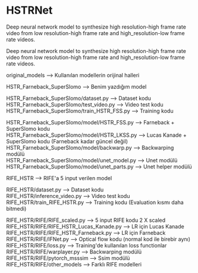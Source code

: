 # HSTRNet

Deep neural network model to synthesize high resolution-high frame rate video from low resolution-high frame rate and high_resolution-low frame rate videos.

Deep neural network model to synthesize high resolution-high frame rate video from low resolution-high frame rate and high_resolution-low frame rate videos.  

original_models --> Kullanılan modellerin orijinal halleri  

HSTR_Farneback_SuperSlomo --> Benim yazdığım model  

HSTR_Farneback_SuperSlomo/dataset.py --> Dataset kodu  
HSTR_Farneback_SuperSlomo/test_video.py --> Video test kodu  
HSTR_Farneback_SuperSlomo/train_HSTR_FSS.py --> Training kodu  

HSTR_Farneback_SuperSlomo/model/HSTR_FSS.py --> Farneback + SuperSlomo kodu  
HSTR_Farneback_SuperSlomo/model/HSTR_LKSS.py --> Lucas Kanade + SuperSlomo kodu (Farneback kadar güncel değil)  
HSTR_Farneback_SuperSlomo/model/backwarp.py --> Backwarping modülü  
HSTR_Farneback_SuperSlomo/model/unet_model.py --> Unet modülü  
HSTR_Farneback_SuperSlomo/model/unet_parts.py --> Unet helper modülü  

RIFE_HSTR --> RIFE'a 5 input verilen model  

RIFE_HSTR/dataset.py --> Dataset kodu  
RIFE_HSTR/inference_video.py --> Video test kodu  
RIFE_HSTR/train_RIFE_HSTR.py --> Training kodu (Evaluation kısmı daha bitmedi)  

RIFE_HSTR/RIFE/RIFE_scaled.py --> 5 input RIFE kodu 2 X scaled  
RIFE_HSTR/RIFE/RIFE_HSTR_Lucas_Kanade.py --> LR için Lucas Kanade
RIFE_HSTR/RIFE/RIFE_HSTR_Farneback.py --> LR için Farneback
RIFE_HSTR/RIFE/IFNet.py --> Optical flow kodu (normal kod ile birebir aynı)  
RIFE_HSTR/RIFE/loss.py --> Training'de kullanılan loss functionlar  
RIFE_HSTR/RIFE/warplayer.py --> Backwarping modülü  
RIFE_HSTR/RIFE/pytorch_msssim --> Ssim modülü  
RIFE_HSTR/RIFE/other_models --> Farklı RIFE modelleri  
